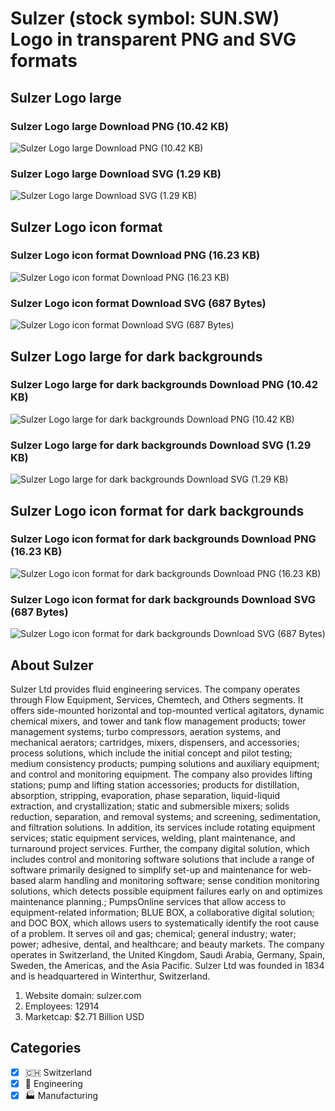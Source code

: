 # Sulzer (stock symbol: SUN.SW) Logo in transparent PNG and SVG formats

## Sulzer Logo large

### Sulzer Logo large Download PNG (10.42 KB)

![Sulzer Logo large Download PNG (10.42 KB)](/img/orig/SUN.SW_BIG-cf5cd442.png)

### Sulzer Logo large Download SVG (1.29 KB)

![Sulzer Logo large Download SVG (1.29 KB)](/img/orig/SUN.SW_BIG-9a77e568.svg)

## Sulzer Logo icon format

### Sulzer Logo icon format Download PNG (16.23 KB)

![Sulzer Logo icon format Download PNG (16.23 KB)](/img/orig/SUN.SW-e89881ba.png)

### Sulzer Logo icon format Download SVG (687 Bytes)

![Sulzer Logo icon format Download SVG (687 Bytes)](/img/orig/SUN.SW-c3e91122.svg)

## Sulzer Logo large for dark backgrounds

### Sulzer Logo large for dark backgrounds Download PNG (10.42 KB)

![Sulzer Logo large for dark backgrounds Download PNG (10.42 KB)](/img/orig/SUN.SW_BIG.D-a914990e.png)

### Sulzer Logo large for dark backgrounds Download SVG (1.29 KB)

![Sulzer Logo large for dark backgrounds Download SVG (1.29 KB)](/img/orig/SUN.SW_BIG.D-6dd0dc2c.svg)

## Sulzer Logo icon format for dark backgrounds

### Sulzer Logo icon format for dark backgrounds Download PNG (16.23 KB)

![Sulzer Logo icon format for dark backgrounds Download PNG (16.23 KB)](/img/orig/SUN.SW.D-950e0f83.png)

### Sulzer Logo icon format for dark backgrounds Download SVG (687 Bytes)

![Sulzer Logo icon format for dark backgrounds Download SVG (687 Bytes)](/img/orig/SUN.SW.D-0cddaef4.svg)

## About Sulzer

Sulzer Ltd provides fluid engineering services. The company operates through Flow Equipment, Services, Chemtech, and Others segments. It offers side-mounted horizontal and top-mounted vertical agitators, dynamic chemical mixers, and tower and tank flow management products; tower management systems; turbo compressors, aeration systems, and mechanical aerators; cartridges, mixers, dispensers, and accessories; process solutions, which include the initial concept and pilot testing; medium consistency products; pumping solutions and auxiliary equipment; and control and monitoring equipment. The company also provides lifting stations; pump and lifting station accessories; products for distillation, absorption, stripping, evaporation, phase separation, liquid-liquid extraction, and crystallization; static and submersible mixers; solids reduction, separation, and removal systems; and screening, sedimentation, and filtration solutions. In addition, its services include rotating equipment services; static equipment services, welding, plant maintenance, and turnaround project services. Further, the company digital solution, which includes control and monitoring software solutions that include a range of software primarily designed to simplify set-up and maintenance for web-based alarm handling and monitoring software; sense condition monitoring solutions, which detects possible equipment failures early on and optimizes maintenance planning.; PumpsOnline services that allow access to equipment-related information; BLUE BOX, a collaborative digital solution; and DOC BOX, which allows users to systematically identify the root cause of a problem. It serves oil and gas; chemical; general industry; water; power; adhesive, dental, and healthcare; and beauty markets. The company operates in Switzerland, the United Kingdom, Saudi Arabia, Germany, Spain, Sweden, the Americas, and the Asia Pacific. Sulzer Ltd was founded in 1834 and is headquartered in Winterthur, Switzerland.

1. Website domain: sulzer.com
2. Employees: 12914
3. Marketcap: $2.71 Billion USD


## Categories
- [x] 🇨🇭 Switzerland
- [x] 👷 Engineering
- [x] 🏭 Manufacturing
